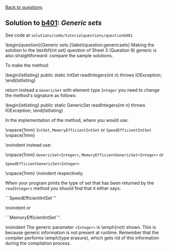 [Back to questions](../README.md)

## Solution to [b401](../questions/b401): *Generic sets*

See code at `solutions/code/tutorialquestions/questionb401`

\begin{question}{Generic sets.}\label{question:genericsets}  Making the solution to the \textbf{int set} question
of Sheet 3 (Question 9) generic is also straightforward: compare the sample solutions.

To make the method:

\begin{lstlisting}
public static IntSet readIntegers(int n) throws IOException;
\end{lstlisting}

return instead a `GenericSet` with element type `Integer` you need to change the method's signature as
follows:

\begin{lstlisting}
public static GenericSet<Integer> readIntegers(int n) throws IOException;
\end{lstlisting}

In the implementation of the method, where you would use:

\vspace{1mm}
`IntSet`, `MemoryEfficientIntSet` or `SpeedEfficientIntSet`
\vspace{1mm}

\noindent instead use:

\vspace{1mm}
`GenericSet<Integer>`, `MemoryEfficientGenericSet<Integer>`
or

`SpeedEfficientGenericSet<Integer>`

\vspace{1mm}
\noindent respectively.

When your program prints the type of set that has been returned by the `readIntegers` method you should find that
it either says:

```SpeedEfficientIntSet`''

\noindent or

```MemoryEfficientIntSet`''.

\noindent The generic parameter
`<Integer>` is \emph{not} shown.  This is because generic information is not present at runtime.  Remember that
the compiler performs \emph{type erasure}, which gets rid of this information during the compilation process.
